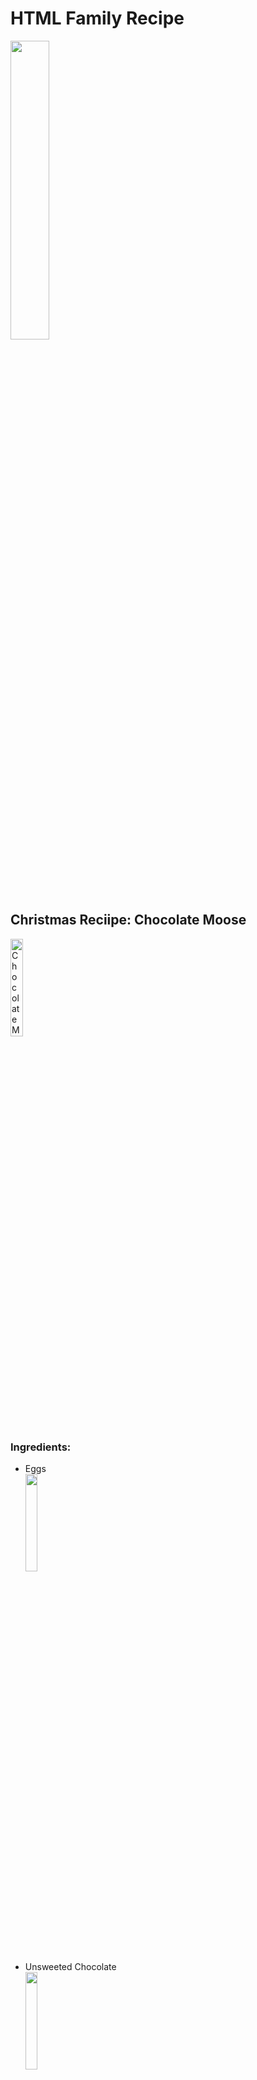 <h1>  HTML Family Recipe </h1>
<img src= "https://wallpaperbat.com/img/319080-cool-cartoon-wallpaper.jpg"
     width="35%"
     height="35%" />
<h2> Christmas Reciipe: Chocolate Moose </h2>

<img src= "http://milrecetas.net/wp-content/uploads/2015/09/Mousse-de-Chocolate-4.jpg"
     title="Chocolate Moose"
     width="20%"
     height="20%" />
     
<h3> Ingredients: </h3>

<ul>
     <li>Eggs</li>
     <img src="https://www.newshub.co.nz/home/rural/2019/06/nz-egg-industry-launches-traceability-programme/_jcr_content/par/video/image.dynimg.1280.q75.jpg/v156150199"
     width="20%"
     height="20%" />
     <li>Unsweeted Chocolate</li>
      <img src=
     width="20%"
     height="20%" />
     <li>Butter</li>
     <img src="https://www.snopes.com/tachyon/2017/02/butter_fb.jpg"
     width="20%"
     height="20%" />\
     <li>Heavy Cream</li>
     <img src="https://i5.walmartimages.com/asr/b7b17d39-ef58-4f26-94b3-1aa1752abaf3_3.e2d12a9eeeacb871a4b872d2c3107755.jpeg?odnWidth=612&odnHeight=612&odnBg=ffffff"
     width="20%"
     height="20%" />
     <li>Vanilla<li>
     <img src="https://wallpapercave.com/wp/wp3412657.jpg"
     width="20%"
     height="20%" />
</ul>

<h3> Steps: </h3>

<ol>
     <li>Sacar huevos de la nevera para que cojan temperatura de ambiente, separar las yemas de las claras</li>
     <li>Derretir el chocolate junto con la mantequiya. Mover para que una bien y dejar refrescar un poquito.</li>
     <li>Unir en la mezcladora la azucar con las yemas hasta blanquearlas.</li>
     <li>Batir aparte las claras a punto de nieve... eso es hasta que se mantengan erguidas, firmes.</li>
     <li>Envolver las claras en la mezcla. Que todo una.</li>
     <li>Añadir a la mezcla el chocolate prevaimente derretido. Batir para que todo una.</li>
     <li>Añadir la vainilla y batir un poquito otra vez.</li>
     <li>En un recipiente bien frio (metido en un bowl con hielo) batir el heavy cream hasta que este firme. Añadirlo envolviéndolo en la mezcla hasta que una.<b> No batir de más</b></li>
</ol>
